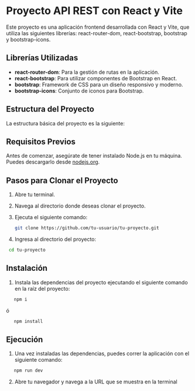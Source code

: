 # Proyecto API REST con React y Vite

Este proyecto es una aplicación frontend desarrollada con React y Vite, que utiliza las siguientes librerías: react-router-dom, react-bootstrap, bootstrap y bootstrap-icons.


## Librerías Utilizadas

- **react-router-dom**: Para la gestión de rutas en la aplicación.
- **react-bootstrap**: Para utilizar componentes de Bootstrap en React.
- **bootstrap**: Framework de CSS para un diseño responsivo y moderno.
- **bootstrap-icons**: Conjunto de iconos para Bootstrap.

## Estructura del Proyecto

La estructura básica del proyecto es la siguiente:



## Requisitos Previos

Antes de comenzar, asegúrate de tener instalado Node.js en tu máquina. Puedes descargarlo desde [nodejs.org](https://nodejs.org/).

## Pasos para Clonar el Proyecto

1. Abre tu terminal.
2. Navega al directorio donde deseas clonar el proyecto.
3. Ejecuta el siguiente comando:

   ```bash
   git clone https://github.com/tu-usuario/tu-proyecto.git
    ```

4. Ingresa al directorio del proyecto:

  ```bash
   cd tu-proyecto
  ```

## Instalación

1. Instala las dependencias del proyecto ejecutando el siguiente comando en la raíz del proyecto:

```bash
   npm i
```
ó
```bash
   npm install
```

## Ejecución

1. Una vez instaladas las dependencias, puedes correr la aplicación con el siguiente comando:

```bash
   npm run dev
```
2. Abre tu navegador y navega a la URL que se muestra en la terminal
